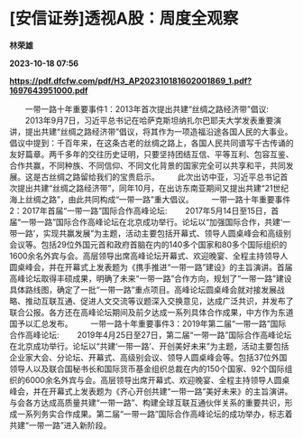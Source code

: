 # [安信证券]透视A股：周度全观察
**林荣雄**

**2023-10-18 07:56**

**https://pdf.dfcfw.com/pdf/H3_AP202310181602001869_1.pdf?1697643951000.pdf**

　　一带一路十年重要事件1：2013年首次提出共建“丝绸之路经济带”倡议: 　　2013年9月7日，习近平总书记在哈萨克斯坦纳扎尔巴耶夫大学发表重要演讲，提出共建“丝绸之路经济带”倡议，将其作为一项造福沿途各国人民的大事业。倡议中提到：千百年来，在这条古老的丝绸之路上，各国人民共同谱写千古传诵的友好篇章。两千多年的交往历史证明，只要坚持团结互信、平等互利、包容互鉴、合作共赢，不同种族、不同信仰、不同文化背景的国家完全可以共享和平，共同发展。这是古丝绸之路留给我们的宝贵启示。 　　此次出访中亚，习近平总书记首次提出共建“丝绸之路经济带”，同年10月，在出访东南亚期间又提出共建“21世纪海上丝绸之路”，由此共同构成“一带一路”重大倡议。 　　一带一路十年重要事件2：2017年首届“一带一路”国际合作高峰论坛: 　　2017年5月14日至15日，首届“一带一路”国际合作高峰论坛在北京成功举行。论坛以“加强国际合作，共建‘一带一路’，实现共赢发展”为主题，活动主要包括开幕式、领导人圆桌峰会和高级别会议等。包括29位外国元首和政府首脑在内的140多个国家和80多个国际组织的1600余名外宾与会。高层领导出席高峰论坛开幕式、欢迎晚宴、全程主持领导人圆桌峰会，并在开幕式上发表题为《携手推进“一带一路”建设》的主旨演讲。首届高峰论坛取得丰硕成果，明确了未来“一带一路”合作方向，规划了“一带一路”建设具体路线图，确定了一批“一带一路”重点项目。高峰论坛圆桌峰会就对接发展战略、推动互联互通、促进人文交流等议题深入交换意见，达成广泛共识，并发布了联合公报。各方还在高峰论坛期间及前夕达成一系列具体合作成果，中方作为东道国予以汇总发布。 　　一带一路十年重要事件3：2019年第二届“一带一路”国际合作高峰论坛: 　　2019年4月25日至27日，第二届“一带一路”国际合作高峰论坛在北京成功举行。论坛以“共建‘一带一路’、开创美好未来”为主题，活动主要包括企业家大会、分论坛、开幕式、高级别会议、领导人圆桌峰会等。包括37位外国领导人以及联合国秘书长和国际货币基金组织总裁在内的150个国家、92个国际组织的6000余名外宾与会。高层领导出席开幕式、欢迎晚宴、全程主持领导人圆桌峰会，并在开幕式上发表题为《齐心开创共建“一带一路”美好未来》的主旨演讲。与会各方达成高质量共建“一带一路”、构建全球互联互通伙伴关系的重要共识，形成一系列务实合作成果。第二届“一带一路”国际合作高峰论坛的成功举办，标志着共建“一带一路”进入新阶段。
